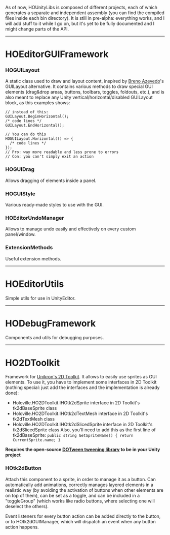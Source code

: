 As of now, HOUnityLibs is composed of different projects, each of which generates a separate and independent assembly (you can find the compiled files inside each bin directory). It is still in pre-alpha: everything works, and I will add stuff to it while I go on, but it's yet to be fully documented and I might change parts of the API.


---

# HOEditorGUIFramework #

### HOGUILayout ###
A static class used to draw and layout content, inspired by [Breno Azevedo](https://twitter.com/brenoazevedo)'s GUILayout alternative. It contains various methods to draw special GUI elements (drag&drop areas, buttons, toolbars, toggles, foldouts, etc.), and is also meant to replace any Unity vertical/horizontal/disabled GUILayout block, as this examples shows:
```
// instead of this:
GUILayout.BeginHorizontal();
/* code lines */
GUILayout.EndHorizontal();

// You can do this
HOGUILayout.Horizontal(() => {
  /* code lines */
});
// Pro: way more readable and less prone to errors
// Con: you can't simply exit an action
```

### HOGUIDrag ###
Allows dragging of elements inside a panel.

### HOGUIStyle ###
Various ready-made styles to use with the GUI.

### HOEditorUndoManager ###
Allows to manage undo easily and effectively on every custom panel/window.

### ExtensionMethods ###
Useful extension methods.


---

# HOEditorUtils #
Simple utils for use in UnityEditor.


---

# HODebugFramework #
Components and utils for debugging purposes.


---

# HO2DToolkit #
Framework for [Unikron's 2D Toolkit](http://www.unikronsoftware.com/2dtoolkit/). It allows to easily use sprites as GUI elements. To use it, you have to implement some interfaces in 2D Toolkit (nothing special: just add the interfaces and the implementation is already done):
  * Holoville.HO2DToolkit.IHOtk2dSprite interface in 2D Toolkit's tk2dBaseSprite class
  * Holoville.HO2DToolkit.IHOtk2dTextMesh interface in 2D Toolkit's tk2dTextMesh class
  * Holoville.HO2DToolkit.IHOtk2dSlicedSprite interface in 2D Toolkit's tk2dSlicedSprite class
Also, you'll need to add this as the first line of tk2dBaseSprite:
`public string GetSpriteName() { return CurrentSprite.name; } `

**Requires the open-source [DOTween tweening library](http://dotween.demigiant.com/) to be in your Unity project**

### HOtk2dButton ###
Attach this component to a sprite, in order to manage it as a button. Can automatically add animations, correctly manages layered elements in a realistic way (by avoiding the activation of buttons when other elements are on top of them), can be set as a toggle, and can be included in a "toggleGroup" (which works like radio buttons, where selecting one will deselect the others).

Event listeners for every button action can be added directly to the button, or to HOtk2dGUIManager, which will dispatch an event when any button action happens.